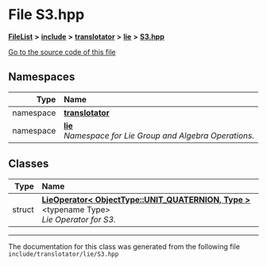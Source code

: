 

# File S3.hpp



[**FileList**](files.md) **>** [**include**](dir_d44c64559bbebec7f509842c48db8b23.md) **>** [**translotator**](dir_ffa3503b73a46a1fbf73d754da62ba14.md) **>** [**lie**](dir_8ed321f5373998308f124cc3f5af3597.md) **>** [**S3.hpp**](S3_8hpp.md)

[Go to the source code of this file](S3_8hpp_source.md)
















## Namespaces

| Type | Name |
| ---: | :--- |
| namespace | [**translotator**](namespacetranslotator.md) <br> |
| namespace | [**lie**](namespacetranslotator_1_1lie.md) <br>_Namespace for Lie Group and Algebra Operations._  |


## Classes

| Type | Name |
| ---: | :--- |
| struct | [**LieOperator&lt; ObjectType::UNIT\_QUATERNION, Type &gt;**](structtranslotator_1_1lie_1_1LieOperator_3_01ObjectType_1_1UNIT__QUATERNION_00_01Type_01_4.md) &lt;typename Type&gt;<br>_Lie Operator for S3._  |



















































------------------------------
The documentation for this class was generated from the following file `include/translotator/lie/S3.hpp`

